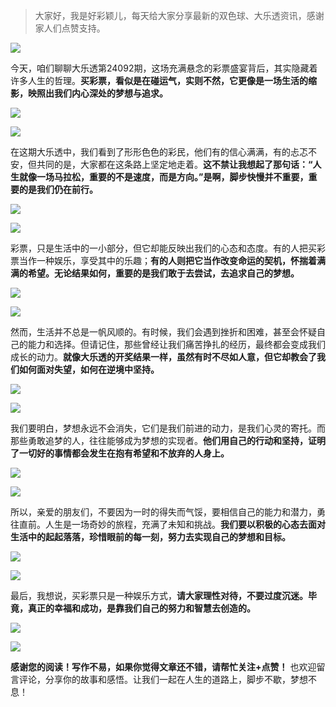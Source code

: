
> 大家好，我是好彩颖儿，每天给大家分享最新的双色球、大乐透资讯，感谢家人们点赞支持。

![](https://cdn.jsdelivr.net/gh/wangwenjie1314/PicCDN/2024-7-12/1720763627240-image.png)


今天，咱们聊聊大乐透第24092期，这场充满悬念的彩票盛宴背后，其实隐藏着许多人生的哲理。**买彩票，看似是在碰运气，实则不然，它更像是一场生活的缩影，映照出我们内心深处的梦想与追求。**

![](https://cdn.jsdelivr.net/gh/wangwenjie1314/PicCDN/2024-8-10/1723282747245-image.png)

![](https://cdn.jsdelivr.net/gh/wangwenjie1314/PicCDN/2024-8-10/1723282753113-image.png)

在这期大乐透中，我们看到了形形色色的彩民，他们有的信心满满，有的忐忑不安，但共同的是，大家都在这条路上坚定地走着。**这不禁让我想起了那句话：“人生就像一场马拉松，重要的不是速度，而是方向。”是啊，脚步快慢并不重要，重要的是我们仍在前行。**

![](https://cdn.jsdelivr.net/gh/wangwenjie1314/PicCDN/2024-8-10/1723282758454-image.png)

![](https://cdn.jsdelivr.net/gh/wangwenjie1314/PicCDN/2024-8-10/1723282763824-image.png)

彩票，只是生活中的一小部分，但它却能反映出我们的心态和态度。有的人把买彩票当作一种娱乐，享受其中的乐趣；**有的人则把它当作改变命运的契机，怀揣着满满的希望。无论结果如何，重要的是我们敢于去尝试，去追求自己的梦想。**

![](https://cdn.jsdelivr.net/gh/wangwenjie1314/PicCDN/2024-8-10/1723282768824-image.png)

![](https://cdn.jsdelivr.net/gh/wangwenjie1314/PicCDN/2024-8-10/1723282776713-image.png)

然而，生活并不总是一帆风顺的。有时候，我们会遇到挫折和困难，甚至会怀疑自己的能力和选择。但请记住，那些曾经让我们痛苦挣扎的经历，最终都会变成我们成长的动力。**就像大乐透的开奖结果一样，虽然有时不尽如人意，但它却教会了我们如何面对失望，如何在逆境中坚持。**

![](https://cdn.jsdelivr.net/gh/wangwenjie1314/PicCDN/2024-8-10/1723282784107-image.png)

![](https://cdn.jsdelivr.net/gh/wangwenjie1314/PicCDN/2024-8-10/1723282797524-image.png)


我们要明白，梦想永远不会消失，它们是我们前进的动力，是我们心灵的寄托。而那些勇敢追梦的人，往往能够成为梦想的实现者。**他们用自己的行动和坚持，证明了一切好的事情都会发生在抱有希望和不放弃的人身上。**

![](https://cdn.jsdelivr.net/gh/wangwenjie1314/PicCDN/2024-8-10/1723282791265-image.png)

![](https://cdn.jsdelivr.net/gh/wangwenjie1314/PicCDN/2024-8-10/1723282809903-image.png)

所以，亲爱的朋友们，不要因为一时的得失而气馁，要相信自己的能力和潜力，勇往直前。人生是一场奇妙的旅程，充满了未知和挑战。**我们要以积极的心态去面对生活中的起起落落，珍惜眼前的每一刻，努力去实现自己的梦想和目标。**

![](https://cdn.jsdelivr.net/gh/wangwenjie1314/PicCDN/2024-8-10/1723282805151-image.png)

![](https://cdn.jsdelivr.net/gh/wangwenjie1314/PicCDN/2024-8-10/1723282814945-image.png)

最后，我想说，买彩票只是一种娱乐方式，**请大家理性对待，不要过度沉迷。毕竟，真正的幸福和成功，是靠我们自己的努力和智慧去创造的。**

![](https://cdn.jsdelivr.net/gh/wangwenjie1314/PicCDN/2024-8-10/1723282820558-image.png)

![](https://cdn.jsdelivr.net/gh/wangwenjie1314/PicCDN/2024-8-10/1723282827231-image.png)

**感谢您的阅读！写作不易，如果你觉得文章还不错，请帮忙关注+点赞！** 也欢迎留言评论，分享你的故事和感悟。让我们一起在人生的道路上，脚步不歇，梦想不息！





















